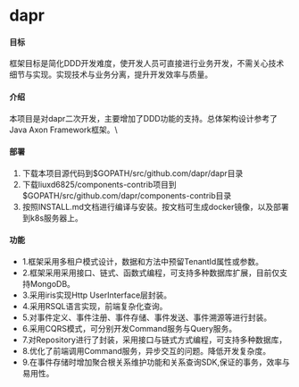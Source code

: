 # dapr

#### 目标
框架目标是简化DDD开发难度，使开发人员可直接进行业务开发，不需关心技术细节与实现。实现技术与业务分离，提升开发效率与质量。


#### 介绍
本项目是对dapr二次开发，主要增加了DDD功能的支持。总体架构设计参考了Java Axon Framework框架。\

#### 部署
1.  下载本项目源代码到$GOPATH/src/github.com/dapr/dapr目录
2.  下载liuxd6825/components-contrib项目到$GOPATH/src/github.com/dapr/components-contrib目录
3.  按照INSTALL.md文档进行编译与安装。按文档可生成docker镜像，以及部署到k8s服务器上。

#### 功能
- 1.框架采用多租户模式设计，数据和方法中预留TenantId属性或参数。
- 2.框架采用采用接口、链式、函数式编程，可支持多种数据库扩展，目前仅支持MongoDB。
- 3.采用iris实现Http UserInterface层封装。
- 4.采用RSQL语言实现，前端复杂化查询。
- 5.对事件定义、事件注册、事件存储、事件发送、事件溯源等进行封装。
- 6.采用CQRS模式，可分别开发Command服务与Query服务。
- 7.对Repository进行了封装，采用接口与链式方式编程，可支持多种数据库，
- 8.优化了前端调用Command服务，异步交互的问题。降低开发复杂度。
- 9.在事件存储时增加聚合根关系维护功能和关系查询SDK,保证的事务，效率与易用性。
